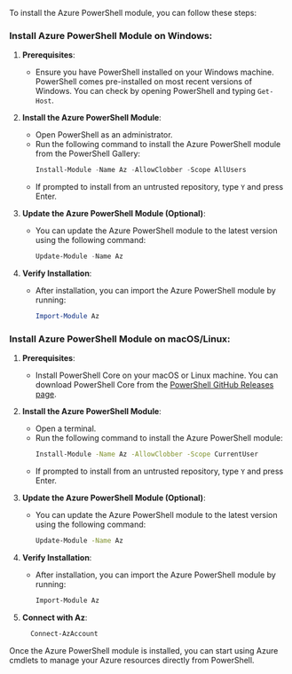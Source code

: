 To install the Azure PowerShell module, you can follow these steps:

### Install Azure PowerShell Module on Windows:

1. **Prerequisites**:
   - Ensure you have PowerShell installed on your Windows machine. PowerShell comes pre-installed on most recent versions of Windows. You can check by opening PowerShell and typing `Get-Host`.

2. **Install the Azure PowerShell Module**:
   - Open PowerShell as an administrator.
   - Run the following command to install the Azure PowerShell module from the PowerShell Gallery:
     ```powershell
     Install-Module -Name Az -AllowClobber -Scope AllUsers
     ```
   - If prompted to install from an untrusted repository, type `Y` and press Enter.

3. **Update the Azure PowerShell Module (Optional)**:
   - You can update the Azure PowerShell module to the latest version using the following command:
     ```powershell
     Update-Module -Name Az
     ```

4. **Verify Installation**:
   - After installation, you can import the Azure PowerShell module by running:
     ```powershell
     Import-Module Az
     ```

### Install Azure PowerShell Module on macOS/Linux:

1. **Prerequisites**:
   - Install PowerShell Core on your macOS or Linux machine. You can download PowerShell Core from the [PowerShell GitHub Releases page](https://github.com/PowerShell/PowerShell/releases).

2. **Install the Azure PowerShell Module**:
   - Open a terminal.
   - Run the following command to install the Azure PowerShell module:
     ```bash
     Install-Module -Name Az -AllowClobber -Scope CurrentUser
     ```
   - If prompted to install from an untrusted repository, type `Y` and press Enter.

3. **Update the Azure PowerShell Module (Optional)**:
   - You can update the Azure PowerShell module to the latest version using the following command:
     ```bash
     Update-Module -Name Az
     ```

4. **Verify Installation**:
   - After installation, you can import the Azure PowerShell module by running:
     ```bash
     Import-Module Az
     ```
5. **Connect with Az**:
   ```bash
     Connect-AzAccount
   ```
Once the Azure PowerShell module is installed, you can start using Azure cmdlets to manage your Azure resources directly from PowerShell.
